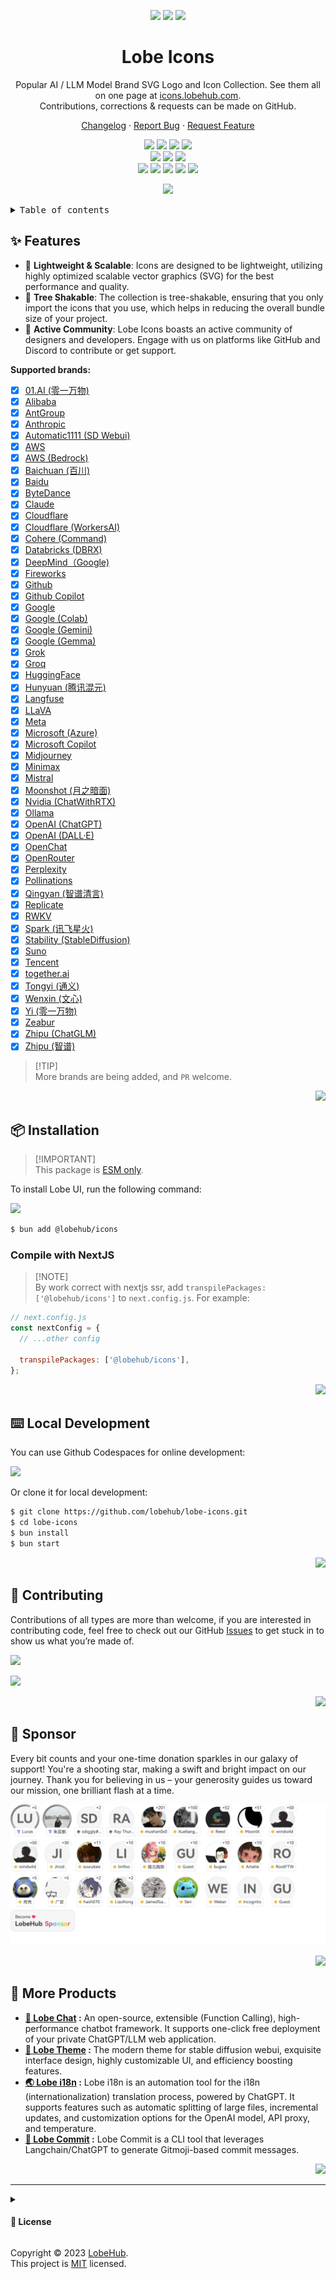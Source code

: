 <a name="readme-top"></a>

<div align="center">

<img height="120" src="https://registry.npmmirror.com/@lobehub/assets-logo/1.0.0/files/assets/logo-3d.webp">
<img height="120" src="https://gw.alipayobjects.com/zos/kitchen/qJ3l3EPsdW/split.svg">
<img height="120" src="https://registry.npmmirror.com/fluentui-emoji/0.0.8/files/icons/modern/pretzel.svg">

<h1>Lobe Icons</h1>

Popular AI / LLM Model Brand SVG Logo and Icon Collection. See them all on one page at [icons.lobehub.com](https://icons.lobehub.com/).<br/>
Contributions, corrections & requests can be made on GitHub.

[Changelog](./CHANGELOG.md) · [Report Bug][github-issues-link] · [Request Feature][github-issues-link]

<!-- SHIELD GROUP -->

[![][npm-release-shield]][npm-release-link]
[![][vercel-shield]][vercel-link]
[![][discord-shield]][discord-link]
[![][npm-downloads-shield]][npm-downloads-link]<br/>
[![][github-releasedate-shield]][github-releasedate-link]
[![][github-action-test-shield]][github-action-test-link]
[![][github-action-release-shield]][github-action-release-link]<br/>
[![][github-contributors-shield]][github-contributors-link]
[![][github-forks-shield]][github-forks-link]
[![][github-stars-shield]][github-stars-link]
[![][github-issues-shield]][github-issues-link]
[![][github-license-shield]][github-license-link]

![](https://github.com/lobehub/lobe-icons/assets/17870709/7e2c56d2-d7ea-4cb8-842b-22de162d6486)

</div>

<details>
<summary><kbd>Table of contents</kbd></summary>

#### TOC

- [✨ Features](#-features)
- [📦 Installation](#-installation)
  - [Compile with NextJS](#compile-with-nextjs)
- [⌨️ Local Development](#️-local-development)
- [🤝 Contributing](#-contributing)
- [🩷 Sponsor](#-sponsor)
- [🔗 More Products](#-more-products)

####

</details>

## ✨ Features

- 🚀 **Lightweight & Scalable**: Icons are designed to be lightweight, utilizing highly optimized scalable vector graphics (SVG) for the best performance and quality.
- 🌳 **Tree Shakable**: The collection is tree-shakable, ensuring that you only import the icons that you use, which helps in reducing the overall bundle size of your project.
- 👥 **Active Community**: Lobe Icons boasts an active community of designers and developers. Engage with us on platforms like GitHub and Discord to contribute or get support.

**Supported brands:**

<!-- ICON LIST -->

- [x] [01.AI (零一万物)](https://icons.lobehub.com/components/zero-one)
- [x] [Alibaba](https://icons.lobehub.com/components/alibaba)
- [x] [AntGroup](https://icons.lobehub.com/components/ant-group)
- [x] [Anthropic](https://icons.lobehub.com/components/anthropic)
- [x] [Automatic1111 (SD Webui)](https://icons.lobehub.com/components/automatic)
- [x] [AWS](https://icons.lobehub.com/components/aws)
- [x] [AWS (Bedrock)](https://icons.lobehub.com/components/bedrock)
- [x] [Baichuan (百川)](https://icons.lobehub.com/components/baichuan)
- [x] [Baidu](https://icons.lobehub.com/components/baidu)
- [x] [ByteDance](https://icons.lobehub.com/components/byte-dance)
- [x] [Claude](https://icons.lobehub.com/components/claude)
- [x] [Cloudflare](https://icons.lobehub.com/components/cloudflare)
- [x] [Cloudflare (WorkersAI)](https://icons.lobehub.com/components/workers-ai)
- [x] [Cohere (Command)](https://icons.lobehub.com/components/cohere)
- [x] [Databricks (DBRX)](https://icons.lobehub.com/components/dbrx)
- [x] [DeepMind（Google)](https://icons.lobehub.com/components/deep-mind)
- [x] [Fireworks](https://icons.lobehub.com/components/fireworks)
- [x] [Github](https://icons.lobehub.com/components/github)
- [x] [Github Copilot](https://icons.lobehub.com/components/github-copilot)
- [x] [Google](https://icons.lobehub.com/components/google)
- [x] [Google (Colab)](https://icons.lobehub.com/components/colab)
- [x] [Google (Gemini)](https://icons.lobehub.com/components/gemini)
- [x] [Google (Gemma)](https://icons.lobehub.com/components/gemma)
- [x] [Grok](https://icons.lobehub.com/components/grok)
- [x] [Groq](https://icons.lobehub.com/components/groq)
- [x] [HuggingFace](https://icons.lobehub.com/components/hugging-face)
- [x] [Hunyuan (腾讯混元)](https://icons.lobehub.com/components/hunyuan)
- [x] [Langfuse](https://icons.lobehub.com/components/langfuse)
- [x] [LLaVA](https://icons.lobehub.com/components/l-la-va)
- [x] [Meta](https://icons.lobehub.com/components/meta)
- [x] [Microsoft (Azure)](https://icons.lobehub.com/components/azure)
- [x] [Microsoft Copilot](https://icons.lobehub.com/components/copilot)
- [x] [Midjourney](https://icons.lobehub.com/components/midjourney)
- [x] [Minimax](https://icons.lobehub.com/components/minimax)
- [x] [Mistral](https://icons.lobehub.com/components/mistral)
- [x] [Moonshot (月之暗面)](https://icons.lobehub.com/components/moonshot)
- [x] [Nvidia (ChatWithRTX)](https://icons.lobehub.com/components/nvidia)
- [x] [Ollama](https://icons.lobehub.com/components/ollama)
- [x] [OpenAI (ChatGPT)](https://icons.lobehub.com/components/open-ai)
- [x] [OpenAI (DALL·E)](https://icons.lobehub.com/components/dalle)
- [x] [OpenChat](https://icons.lobehub.com/components/open-chat)
- [x] [OpenRouter](https://icons.lobehub.com/components/open-router)
- [x] [Perplexity](https://icons.lobehub.com/components/perplexity)
- [x] [Pollinations](https://icons.lobehub.com/components/pollinations)
- [x] [Qingyan (智谱清言)](https://icons.lobehub.com/components/qingyan)
- [x] [Replicate](https://icons.lobehub.com/components/replicate)
- [x] [RWKV](https://icons.lobehub.com/components/rwkv)
- [x] [Spark (讯飞星火)](https://icons.lobehub.com/components/spark)
- [x] [Stability (StableDiffusion)](https://icons.lobehub.com/components/stability)
- [x] [Suno](https://icons.lobehub.com/components/suno)
- [x] [Tencent](https://icons.lobehub.com/components/tencent)
- [x] [together.ai](https://icons.lobehub.com/components/together)
- [x] [Tongyi (通义)](https://icons.lobehub.com/components/tongyi)
- [x] [Wenxin (文心)](https://icons.lobehub.com/components/wenxin)
- [x] [Yi (零一万物)](https://icons.lobehub.com/components/yi)
- [x] [Zeabur](https://icons.lobehub.com/components/zeabur)
- [x] [Zhipu (ChatGLM)](https://icons.lobehub.com/components/chat-glm)
- [x] [Zhipu (智谱)](https://icons.lobehub.com/components/zhipu)

 <!-- ICON LIST -->

> \[!TIP]\
> More brands are being added, and `PR` welcome.

<div align="right">

[![][back-to-top]](#readme-top)

</div>

## 📦 Installation

> \[!IMPORTANT]\
> This package is [ESM only](https://gist.github.com/sindresorhus/a39789f98801d908bbc7ff3ecc99d99c).

To install Lobe UI, run the following command:

[![][bun-shield]][bun-link]

```bash
$ bun add @lobehub/icons
```

### Compile with NextJS

> \[!NOTE]\
> By work correct with nextjs ssr, add `transpilePackages: ['@lobehub/icons']` to `next.config.js`. For example:

```js
// next.config.js
const nextConfig = {
  // ...other config

  transpilePackages: ['@lobehub/icons'],
};
```

<div align="right">

[![][back-to-top]](#readme-top)

</div>

## ⌨️ Local Development

You can use Github Codespaces for online development:

[![][codespaces-shield]][codespaces-link]

Or clone it for local development:

```bash
$ git clone https://github.com/lobehub/lobe-icons.git
$ cd lobe-icons
$ bun install
$ bun start
```

<div align="right">

[![][back-to-top]](#readme-top)

</div>

## 🤝 Contributing

Contributions of all types are more than welcome, if you are interested in contributing code, feel free to check out our GitHub [Issues][github-issues-link] to get stuck in to show us what you’re made of.

[![][pr-welcome-shield]][pr-welcome-link]

[![][contributors-contrib]][contributors-link]

<div align="right">

[![][back-to-top]](#readme-top)

</div>

## 🩷 Sponsor

Every bit counts and your one-time donation sparkles in our galaxy of support! You're a shooting star, making a swift and bright impact on our journey. Thank you for believing in us – your generosity guides us toward our mission, one brilliant flash at a time.

<a href="https://opencollective.com/lobehub" target="_blank">
  <picture>
    <source media="(prefers-color-scheme: dark)" srcset="https://github.com/lobehub/.github/blob/main/static/sponsor-dark.png?raw=true">
    <img  src="https://github.com/lobehub/.github/blob/main/static/sponsor-light.png?raw=true">
  </picture>
</a>

<div align="right">

[![][back-to-top]](#readme-top)

</div>

## 🔗 More Products

- **[🤖 Lobe Chat][lobe-chat] :** An open-source, extensible (Function Calling), high-performance chatbot framework. It supports one-click free deployment of your private ChatGPT/LLM web application.
- **[🤯 Lobe Theme][lobe-theme] :** The modern theme for stable diffusion webui, exquisite interface design, highly customizable UI, and efficiency boosting features.
- **[🌏 Lobe i18n][lobe-i18n] :** Lobe i18n is an automation tool for the i18n (internationalization) translation process, powered by ChatGPT. It supports features such as automatic splitting of large files, incremental updates, and customization options for the OpenAI model, API proxy, and temperature.
- **[💌 Lobe Commit][lobe-commit] :** Lobe Commit is a CLI tool that leverages Langchain/ChatGPT to generate Gitmoji-based commit messages.

<div align="right">

[![][back-to-top]](#readme-top)

</div>

---

<details><summary><h4>📝 License</h4></summary>

[![][fossa-license-shield]][fossa-license-link]

</details>

Copyright © 2023 [LobeHub][profile-link]. <br />
This project is [MIT](./LICENSE) licensed.

<!-- LINK GROUP -->

[back-to-top]: https://img.shields.io/badge/-BACK_TO_TOP-151515?style=flat-square
[bun-link]: https://bun.sh
[bun-shield]: https://img.shields.io/badge/-speedup%20with%20bun-black?logo=bun&style=for-the-badge
[codespaces-link]: https://codespaces.new/lobehub/lobe-icons
[codespaces-shield]: https://github.com/codespaces/badge.svg
[contributors-contrib]: https://contrib.rocks/image?repo=lobehub/icons
[contributors-link]: https://github.com/lobehub/lobe-icons/graphs/contributors
[discord-link]: https://discord.gg/AYFPHvv2jT
[discord-shield]: https://img.shields.io/discord/1127171173982154893?color=5865F2&label=discord&labelColor=black&logo=discord&logoColor=white&style=flat-square
[fossa-license-link]: https://app.fossa.com/projects/git%2Bgithub.com%2Flobehub%2Flobe-icons
[fossa-license-shield]: https://app.fossa.com/api/projects/git%2Bgithub.com%2Flobehub%2Flobe-icons.svg?type=large
[github-action-release-link]: https://github.com/actions/workflows/lobehub/lobe-icons/release.yml
[github-action-release-shield]: https://img.shields.io/github/actions/workflow/status/lobehub/lobe-icons/release.yml?label=release&labelColor=black&logo=githubactions&logoColor=white&style=flat-square
[github-action-test-link]: https://github.com/actions/workflows/lobehub/lobe-icons/test.yml
[github-action-test-shield]: https://img.shields.io/github/actions/workflow/status/lobehub/lobe-icons/test.yml?label=test&labelColor=black&logo=githubactions&logoColor=white&style=flat-square
[github-contributors-link]: https://github.com/lobehub/lobe-icons/graphs/contributors
[github-contributors-shield]: https://img.shields.io/github/contributors/lobehub/lobe-icons?color=c4f042&labelColor=black&style=flat-square
[github-forks-link]: https://github.com/lobehub/lobe-icons/network/members
[github-forks-shield]: https://img.shields.io/github/forks/lobehub/lobe-icons?color=8ae8ff&labelColor=black&style=flat-square
[github-issues-link]: https://github.com/lobehub/lobe-icons/issues
[github-issues-shield]: https://img.shields.io/github/issues/lobehub/lobe-icons?color=ff80eb&labelColor=black&style=flat-square
[github-license-link]: https://github.com/lobehub/lobe-icons/blob/master/LICENSE
[github-license-shield]: https://img.shields.io/github/license/lobehub/lobe-icons?color=white&labelColor=black&style=flat-square
[github-releasedate-link]: https://github.com/lobehub/lobe-icons/releases
[github-releasedate-shield]: https://img.shields.io/github/release-date/lobehub/lobe-icons?labelColor=black&style=flat-square
[github-stars-link]: https://github.com/lobehub/lobe-icons/network/stargazers
[github-stars-shield]: https://img.shields.io/github/stars/lobehub/lobe-icons?color=ffcb47&labelColor=black&style=flat-square
[lobe-chat]: https://github.com/lobehub/lobe-chat
[lobe-commit]: https://github.com/lobehub/lobe-commit/tree/master/packages/lobe-commit
[lobe-i18n]: https://github.com/lobehub/lobe-commit/tree/master/packages/lobe-i18n
[lobe-theme]: https://github.com/lobehub/sd-webui-lobe-theme
[npm-downloads-link]: https://www.npmjs.com/package/@lobehub/icons
[npm-downloads-shield]: https://img.shields.io/npm/dt/@lobehub/icons?labelColor=black&style=flat-square
[npm-release-link]: https://www.npmjs.com/package/@lobehub/icons
[npm-release-shield]: https://img.shields.io/npm/v/@lobehub/icons?color=369eff&labelColor=black&logo=npm&logoColor=white&style=flat-square
[pr-welcome-link]: https://github.com/lobehub/lobe-chat/pulls
[pr-welcome-shield]: https://img.shields.io/badge/🤯_pr_welcome-%E2%86%92-ffcb47?labelColor=black&style=for-the-badge
[profile-link]: https://github.com/lobehub
[vercel-link]: https://icons.lobehub.com
[vercel-shield]: https://img.shields.io/website?down_message=offline&label=vercel&labelColor=black&logo=vercel&style=flat-square&up_message=online&url=https%3A%2F%2Fui.lobehub.com
